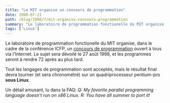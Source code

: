 ```yaml
---
title: "Le MIT organise un concours de programmation"
date: 1998-07-21
path: /blog/1998/7/mit-organise-concours-programmation
summary: "Le laboratoire de programmation fonctionelle du MIT organise, dans le cadre de la conférence ICFP, un concours de programmation ouvert à tous via l'Internet."
tags: ['Linux']
---
```


<P>
Le laboratoire de programmation fonctionelle du MIT
organise, dans le cadre de la conférence ICFP, un <A HREF="http://www.ai.mit.edu/extra/icfp-contest/">concours de
programmation</A> ouvert à tous via l'Internet. Le sujet sera dévoilé
le 27 août 1998, et les programmes seront à rendre 72 après au plus tard.
</P>

<P>
Tout les langages de programmation sont acceptés, mais le résultat final
devra tourner (et sera chronométré) sur un quadriprocesseur pentium-pro
<B>sous Linux</B>.
</P>

<P>
Un détail amusant, lu dans la FAQ: <EM>Q: My favorite parallel programming
language doesn't run on x86 Linux. R: You have all summer to port it!</EM>
</P>


